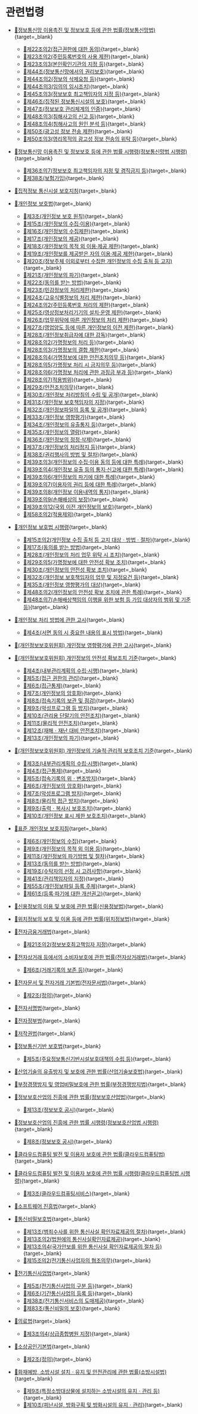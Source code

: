# 관련법령

- [🔗정보통신망 이용촉진 및 정보보호 등에 관한 법률(정보통신망법)][정보통신망법]{target=_blank}
    - [🔗제22조의2(접근권한에 대한 동의)][정보통신망법 제22조의2 부분]{target=_blank}
    - [🔗제23조의2(주민등록번호의 사용 제한)][정보통신망법 제23조의2 부분]{target=_blank}
    - [🔗제23조의3(본인확인기관의 지정 등)][정보통신망법 제23조의3 부분]{target=_blank}
    - [🔗제44조(정보통신망에서의 권리보호)][정보통신망법 제44조 부분]{target=_blank}
    - [🔗제44조의2(정보의 삭제요청 등)][정보통신망법 제44조의2 부분]{target=_blank}
    - [🔗제44조의3(임의의 임시조치)][정보통신망법 제44조의3 부분]{target=_blank}
    - [🔗제45조의3(정보보호 최고책임자의 지정 등)][정보통신망법 제45조의3 부분]{target=_blank}
    - [🔗제46조(집적된 정보통신시설의 보호)][정보통신망법 제46조 부분]{target=_blank}
    - [🔗제47조(정보보호 관리체계의 인증)][정보통신망법 제47조 부분]{target=_blank}
    - [🔗제48조의3(침해사고의 신고 등)][정보통신망법 제48조의3 부분]{target=_blank}
    - [🔗제48조의4(침해사고의 원인 분석 등)][정보통신망법 제48조의4 부분]{target=_blank}
    - [🔗제50조(광고성 정보 전송 제한)][정보통신망법 제50조 부분]{target=_blank}
    - [🔗제50조의3(영리목적의 광고성 정보 전송의 위탁 등)][정보통신망법 제50조의3 부분]{target=_blank}

- [🔗정보통신망 이용촉진 및 정보보호 등에 관한 법률 시행령(정보통신망법 시행령)][정보통신망법 시행령]{target=_blank}
    - [🔗제36조의7(정보보호 최고책임자의 지정 및 겸직금지 등)][정보통신망법 시행령 제36조의7 부분]{target=_blank}
    - [🔗제38조(보험가입)][정보통신망법 시행령 제38조 부분]{target=_blank}

- [🔗집적정보 통신시설 보호지침][집적정보 통신시설 보호지침]{target=_blank}

- [🔗개인정보 보호법][개인정보 보호법]{target=_blank}
    - [🔗제3조(개인정보 보호 원칙)][개인정보 보호법 제3조 부분]{target=_blank}
    - [🔗제15조(개인정보의 수집·이용)][개인정보 보호법 제15조 부분]{target=_blank}
    - [🔗제16조(개인정보의 수집제한)][개인정보 보호법 제16조 부분]{target=_blank}
    - [🔗제17조(개인정보의 제공)][개인정보 보호법 제17조 부분]{target=_blank}
    - [🔗제18조(개인정보의 목적 외 이용·제공 제한)][개인정보 보호법 제18조 부분]{target=_blank}
    - [🔗제19조(개인정보를 제공받은 자의 이용·제공 제한)][개인정보 보호법 제19조 부분]{target=_blank}
    - [🔗제20조(정보주체 이외로부터 수집한 개인정보의 수집 출처 등 고지)][개인정보 보호법 제20조 부분]{target=_blank}
    - [🔗제21조(개인정보의 파기)][개인정보 보호법 제21조 부분]{target=_blank}
    - [🔗제22조(동의를 받는 방법)][개인정보 보호법 제22조 부분]{target=_blank}
    - [🔗제23조(민감정보의 처리제한)][개인정보 보호법 제23조 부분]{target=_blank}
    - [🔗제24조(고유식별정보의 처리 제한)][개인정보 보호법 제24조 부분]{target=_blank}
    - [🔗제24조의2(주민등록번호 처리의 제한)][개인정보 보호법 제24조의2 부분]{target=_blank}
    - [🔗제25조(영상정보처리기기의 설치·운영 제한)][개인정보 보호법 제25조 부분]{target=_blank}
    - [🔗제26조(업무위탁에 따른 개인정보의 처리 제한)][개인정보 보호법 제26조 부분]{target=_blank}
    - [🔗제27조(영업양도 등에 따른 개인정보의 이전 제한)][개인정보 보호법 제27조 부분]{target=_blank}
    - [🔗제28조(개인정보취급자에 대한 감독)][개인정보 보호법 제28조 부분]{target=_blank}
    - [🔗제28조의2(가명정보의 처리 등)][개인정보 보호법 제28조의2 부분]{target=_blank}
    - [🔗제28조의3(가명정보의 결합 제한)][개인정보 보호법 제28조의3 부분]{target=_blank}
    - [🔗제28조의4(가명정보에 대한 안전조치의무 등)][개인정보 보호법 제28조의4 부분]{target=_blank}
    - [🔗제28조의5(가명정보 처리 시 금지의무 등)][개인정보 보호법 제28조의5 부분]{target=_blank}
    - [🔗제28조의6(가명정보 처리에 관한 과징금 부과 등)][개인정보 보호법 제28조의6 부분]{target=_blank}
    - [🔗제28조의7(적용범위)][개인정보 보호법 제28조의7 부분]{target=_blank}
    - [🔗제29조(안전조치의무)][개인정보 보호법 제29조 부분]{target=_blank}
    - [🔗제30조(개인정보 처리방침의 수립 및 공개)][개인정보 보호법 제30조 부분]{target=_blank}
    - [🔗제31조(개인정보 보호책임자의 지정)][개인정보 보호법 제31조 부분]{target=_blank}
    - [🔗제32조(개인정보파일의 등록 및 공개)][개인정보 보호법 제32조 부분]{target=_blank}
    - [🔗제33조(개인정보 영향평가)][개인정보 보호법 제33조 부분]{target=_blank}
    - [🔗제34조(개인정보의 유출통지 등)][개인정보 보호법 제34조 부분]{target=_blank}
    - [🔗제35조(개인정보의 열람)][개인정보 보호법 제35조 부분]{target=_blank}
    - [🔗제36조(개인정보의 정정·삭제)][개인정보 보호법 제36조 부분]{target=_blank}
    - [🔗제37조(개인정보의 처리정지 등)][개인정보 보호법 제37조 부분]{target=_blank}
    - [🔗제38조(권리행사의 방법 및 절차)][개인정보 보호법 제38조 부분]{target=_blank}
    - [🔗제39조의3(개인정보의 수집·이용 동의 등에 대한 특례)][개인정보 보호법 제39조의3 부분]{target=_blank}
    - [🔗제39조의4(개인정보 유출 등의 통지·신고에 대한 특례)][개인정보 보호법 제39조의4 부분]{target=_blank}
    - [🔗제39조의6(개인정보의 파기에 대한 특례)][개인정보 보호법 제39조의6 부분]{target=_blank}
    - [🔗제39조의7(이용자의 권리 등에 대한 특례)][개인정보 보호법 제39조의7 부분]{target=_blank}
    - [🔗제39조의8(개인정보 이용내역의 통지)][개인정보 보호법 제39조의8 부분]{target=_blank}
    - [🔗제39조의9(손해배상의 보장)][개인정보 보호법 제39조의9 부분]{target=_blank}
    - [🔗제39조의12(국외 이전 개인정보의 보호)][개인정보 보호법 제39조의12 부분]{target=_blank}
    - [🔗제58조의2(적용제외)][개인정보 보호법 제58조의2 부분]{target=_blank}

- [🔗개인정보 보호법 시행령][개인정보 보호법 시행령]{target=_blank}
    - [🔗제15조의2(개인정보 수집 출처 등 고지 대상ㆍ방법ㆍ절차)][개인정보 보호법 시행령 제15조의2 부분]{target=_blank}
    - [🔗제17조(동의를 받는 방법)][개인정보 보호법 시행령 제17조 부분]{target=_blank}
    - [🔗제28조(개인정보의 처리 업무 위탁 시 조치)][개인정보 보호법 시행령 제28조 부분]{target=_blank}
    - [🔗제29조의5(가명정보에 대한 안전성 확보 조치)][개인정보 보호법 시행령 제29조의5 부분]{target=_blank}
    - [🔗제30조(개인정보의 안전성 확보 조치)][개인정보 보호법 시행령 제30조 부분]{target=_blank}
    - [🔗제32조(개인정보 보호책임자의 업무 및 지정요건 등)][개인정보 보호법 시행령 제32조 부분]{target=_blank}
    - [🔗제35조(개인정보 영향평가의 대상)][개인정보 보호법 시행령 제35조 부분]{target=_blank}
    - [🔗제48조의2(개인정보의 안전성 확보 조치에 관한 특례)][개인정보 보호법 시행령 제48조의2 부분]{target=_blank}
    - [🔗제48조의7(손해배상책임의 이행을 위한 보험 등 가입 대상자의 범위 및 기준 등)][개인정보 보호법 시행령 제48조의7 부분]{target=_blank}

- [🔗개인정보 처리 방법에 관한 고시][개인정보 처리 방법에 관한 고시]{target=_blank}
    - [🔗제4조(서면 동의 시 중요한 내용의 표시 방법)][개인정보 처리 방법에 관한 고시 제4조]{target=_blank}

- [🔗(개인정보보호위원회) 개인정보 영향평가에 관한 고시][개인정보 영향평가에 관한 고시]{target=_blank}

- [🔗(개인정보보호위원회) 개인정보의 안전성 확보조치 기준][개인정보의 안전성 확보조치 기준]{target=_blank}
    - [🔗제4조(내부관리계획의 수립·시행)][개인정보의 안전성 확보조치 기준 제4조]{target=_blank}
    - [🔗제5조(접근 권한의 관리)][개인정보의 안전성 확보조치 기준 제5조]{target=_blank}
    - [🔗제6조(접근통제)][개인정보의 안전성 확보조치 기준 제6조]{target=_blank}
    - [🔗제7조(개인정보의 암호화)][개인정보의 안전성 확보조치 기준 제7조]{target=_blank}
    - [🔗제8조(접속기록의 보관 및 점검)][개인정보의 안전성 확보조치 기준 제8조]{target=_blank}
    - [🔗제9조(악성프로그램 등 방지)][개인정보의 안전성 확보조치 기준 제9조]{target=_blank}
    - [🔗제10조(관리용 단말기의 안전조치)][개인정보의 안전성 확보조치 기준 제10조]{target=_blank}
    - [🔗제11조(물리적 안전조치)][개인정보의 안전성 확보조치 기준 제11조]{target=_blank}
    - [🔗제12조(재해ㆍ재난 대비 안전조치)][개인정보의 안전성 확보조치 기준 제12조]{target=_blank}
    - [🔗제13조(개인정보의 파기)][개인정보의 안전성 확보조치 기준 제13조]{target=_blank}

- [🔗(개인정보보호위원회) 개인정보의 기술적·관리적 보호조치 기준][개인정보의 기술적·관리적 보호조치 기준]{target=_blank}
    - [🔗제3조(내부관리계획의 수립·시행)][개인정보의 기술적·관리적 보호조치 기준 제3조]{target=_blank}
    - [🔗제4조(접근통제)][개인정보의 기술적·관리적 보호조치 기준 제4조]{target=_blank}
    - [🔗제5조(접속기록의 위ㆍ변조방지)][개인정보의 기술적·관리적 보호조치 기준 제5조]{target=_blank}
    - [🔗제6조(개인정보의 암호화)][개인정보의 기술적·관리적 보호조치 기준 제6조]{target=_blank}
    - [🔗제7조(악성프로그램 방지)][개인정보의 기술적·관리적 보호조치 기준 제7조]{target=_blank}
    - [🔗제8조(물리적 접근 방지)][개인정보의 기술적·관리적 보호조치 기준 제8조]{target=_blank}
    - [🔗제9조(출력ㆍ복사시 보호조치)][개인정보의 기술적·관리적 보호조치 기준 제9조]{target=_blank}
    - [🔗제10조(개인정보 표시 제한 보호조치)][개인정보의 기술적·관리적 보호조치 기준 제10조]{target=_blank}

- [🔗표준 개인정보 보호지침][표준 개인정보 보호지침]{target=_blank}
    - [🔗제6조(개인정보의 수집)][표준 개인정보 보호지침 제6조]{target=_blank}
    - [🔗제9조(개인정보의 목적 외 이용 등)][표준 개인정보 보호지침 제9조]{target=_blank}
    - [🔗제11조(개인정보의 파기방법 및 절차)][표준 개인정보 보호지침 제11조]{target=_blank}
    - [🔗제13조(동의를 받는 방법)][표준 개인정보 보호지침 제13조]{target=_blank}
    - [🔗제19조(수탁자의 선정 시 고려사항)][표준 개인정보 보호지침 제19조]{target=_blank}
    - [🔗제41조(관리책임자의 지정)][표준 개인정보 보호지침 제41조]{target=_blank}
    - [🔗제55조(개인정보파일 등록 주체)][표준 개인정보 보호지침 제55조]{target=_blank}
    - [🔗제61조(등록·파기에 대한 개선권고)][표준 개인정보 보호지침 제61조]{target=_blank}

- [🔗신용정보의 이용 및 보호에 관한 법률(신용정보법)][신용정보법]{target=_blank}

- [🔗위치정보의 보호 및 이용 등에 관한 법률(위치정보법)][위치정보법]{target=_blank}

- [🔗전자금융거래법][전자금융거래법]{target=_blank}
    - [🔗제21조의2(정보보호최고책임자 지정)][전자금융거래법 제21조의2 부분]{target=_blank}

- [🔗전자상거래 등에서의 소비자보호에 관한 법률(전자상거래법)][전자상거래법]{target=_blank}
    - [🔗제6조(거래기록의 보존 등)][전자상거래법 제6조 부분]{target=_blank}

- [🔗전자문서 및 전자거래 기본법(전자문서법)][전자문서법]{target=_blank}
    - [🔗제2조(정의)][전자문서법 제2조 부분]{target=_blank}

- [🔗전자서명법][전자서명법]{target=_blank}

- [🔗전자정부법][전자정부법]{target=_blank}

- [🔗저작권법][저작권법]{target=_blank}

- [🔗정보통신기반 보호법][정보통신기반 보호법]{target=_blank}
    - [🔗제5조(주요정보통신기반시설보호대책의 수립 등)][정보통신기반 보호법 제5조 부분]{target=_blank}

- [🔗산업기술의 유출방지 및 보호에 관한 법률(산업기술보호법)][산업기술보호법]{target=_blank}

- [🔗부정경쟁방지 및 영업비밀보호에 관한 법률(부정경쟁방지법)][부정경쟁방지법]{target=_blank}

- [🔗정보보호산업의 진흥에 관한 법률(정보보호산업법)][정보보호산업법]{target=_blank}
    - [🔗제13조(정보보호 공시)][정보보호산업법 제13조 부분]{target=_blank}

- [🔗정보보호산업의 진흥에 관한 법률 시행령(정보보호산업법 시행령)][정보보호산업법 시행령]{target=_blank}
    - [🔗제8조(정보보호 공시)][정보보호산업법 시행령 제8조 부분]{target=_blank}

- [🔗클라우드컴퓨팅 발전 및 이용자 보호에 관한 법률(클라우드컴퓨팅법)][클라우드컴퓨팅법]{target=_blank}

- [🔗클라우드컴퓨팅 발전 및 이용자 보호에 관한 법률 시행령(클라우드컴퓨팅법 시행령)][클라우드컴퓨팅법 시행령]{target=_blank}
    - [🔗제3조(클라우드컴퓨팅서비스)][클라우드컴퓨팅법 시행령 제3조 부분]{target=_blank}

- [🔗소프트웨어 진흥법][소프트웨어 진흥법]{target=_blank}

- [🔗통신비밀보호법][통신비밀보호법]{target=_blank}
    - [🔗제13조(범죄수사를 위한 통신사실 확인자료제공의 절차)][통신비밀보호법 제13조 부분]{target=_blank}
    - [🔗제13조의2(법원에의 통신사실확인자료제공)][통신비밀보호법 제13조의2 부분]{target=_blank}
    - [🔗제13조의4(국가안보를 위한 통신사실 확인자료제공의 절차 등)][통신비밀보호법 제13조의4 부분]{target=_blank}
    - [🔗제15조의2(전기통신사업자의 협조의무)][통신비밀보호법 제15조의2 부분]{target=_blank}

- [🔗전기통신사업법][전기통신사업법]{target=_blank}
    - [🔗제5조(전기통신사업의 구분 등)][전기통신사업법 제5조 부분]{target=_blank}
    - [🔗제6조(기간통신사업의 등록 등)][전기통신사업법 제6조 부분]{target=_blank}
    - [🔗제38조(전기통신서비스의 도매제공)][전기통신사업법 제38조 부분]{target=_blank}
    - [🔗제83조(통신비밀의 보호)][전기통신사업법 제83조 부분]{target=_blank}

- [🔗의료법][의료법]{target=_blank}
    - [🔗제3조의4(상급종합병원 지정)][의료법 제3조의4 부분]{target=_blank}

- [🔗소상공인기본법][소상공인기본법]{target=_blank}
    - [🔗제2조(정의)][소상공인기본법 제2조 부분]{target=_blank}

- [🔗화재예방, 소방시설 설치ㆍ유지 및 안전관리에 관한 법률(소방시설법)][소방시설법]{target=_blank}
    - [🔗제9조(특정소방대상물에 설치하는 소방시설의 유지ㆍ관리 등)][소방시설법 제9조 부분]{target=_blank}
    - [🔗제10조(피난시설, 방화구획 및 방화시설의 유지ㆍ관리)][소방시설법 제10조 부분]{target=_blank}

[정보통신망법]: https://www.law.go.kr/법령/정보통신망이용촉진및정보보호등에관한법률 "정보통신망법"
[정보통신망법 제22조의2 부분]: https://www.law.go.kr/법령/정보통신망이용촉진및정보보호등에관한법률/제22조의2 "정보통신망법 제22조의2 부분"
[정보통신망법 제23조의2 부분]: https://www.law.go.kr/법령/정보통신망이용촉진및정보보호등에관한법률/제23조의2 "정보통신망법 제23조의2 부분"
[정보통신망법 제23조의3 부분]: https://www.law.go.kr/법령/정보통신망이용촉진및정보보호등에관한법률/제23조의3 "정보통신망법 제23조의3 부분"
[정보통신망법 제45조의3 부분]: https://www.law.go.kr/법령/정보통신망이용촉진및정보보호등에관한법률/제45조의3 "정보통신망법 제45조의3 부분"
[정보통신망법 제44조 부분]: https://www.law.go.kr/법령/정보통신망이용촉진및정보보호등에관한법률/제44조 "정보통신망법 제44조 부분"
[정보통신망법 제44조의2 부분]: https://www.law.go.kr/법령/정보통신망이용촉진및정보보호등에관한법률/제44조의2 "정보통신망법 제44조의2 부분"
[정보통신망법 제44조의3 부분]: https://www.law.go.kr/법령/정보통신망이용촉진및정보보호등에관한법률/제44조의3 "정보통신망법 제44조의3 부분"
[정보통신망법 제46조 부분]: https://www.law.go.kr/법령/정보통신망이용촉진및정보보호등에관한법률/제46조 "정보통신망법 제46조 부분"
[정보통신망법 제47조 부분]: https://www.law.go.kr/법령/정보통신망이용촉진및정보보호등에관한법률/제47조 "정보통신망법 제47조 부분"
[정보통신망법 제48조의3 부분]: https://www.law.go.kr/법령/정보통신망이용촉진및정보보호등에관한법률/제48조의3 "정보통신망법 제45조의3 부분"
[정보통신망법 제48조의4 부분]: https://www.law.go.kr/법령/정보통신망이용촉진및정보보호등에관한법률/제48조의4 "정보통신망법 제48조의4 부분"
[정보통신망법 제50조 부분]: https://www.law.go.kr/법령/정보통신망이용촉진및정보보호등에관한법률/제50조 "정보통신망법 제50조 부분"
[정보통신망법 제50조의3 부분]: https://www.law.go.kr/법령/정보통신망이용촉진및정보보호등에관한법률/제50조의3 "정보통신망법 제50조의3 부분"

[정보통신망법 시행령]: https://www.law.go.kr/법령/정보통신망이용촉진및정보보호등에관한법률시행령 "정보통신망법 시행령"
[정보통신망법 시행령 제36조의7 부분]: https://www.law.go.kr/법령/정보통신망이용촉진및정보보호등에관한법률시행령/제36조의7 "정보통신망법 시행령 제36조의7 부분"
[정보통신망법 시행령 제38조 부분]: https://www.law.go.kr/법령/정보통신망이용촉진및정보보호등에관한법률시행령/제38조 "정보통신망법 시행령 제38조 부분"

[집적정보 통신시설 보호지침]: https://www.law.go.kr/행정규칙/집적정보통신시설보호지침 "집적정보 통신시설 보호지침"

[개인정보 보호법]: https://www.law.go.kr/법령/개인정보보호법 "개인정보 보호법"
[개인정보 보호법 제3조 부분]: https://www.law.go.kr/법령/개인정보보호법/제3조 "개인정보 보호법 제3조 부분"
[개인정보 보호법 제15조 부분]: https://www.law.go.kr/법령/개인정보보호법/제15조 "개인정보 보호법 제15조 부분"
[개인정보 보호법 제16조 부분]: https://www.law.go.kr/법령/개인정보보호법/제16조 "개인정보 보호법 제16조 부분"
[개인정보 보호법 제17조 부분]: https://www.law.go.kr/법령/개인정보보호법/제17조 "개인정보 보호법 제17조 부분"
[개인정보 보호법 제18조 부분]: https://www.law.go.kr/법령/개인정보보호법/제18조 "개인정보 보호법 제18조 부분"
[개인정보 보호법 제19조 부분]: https://www.law.go.kr/법령/개인정보보호법/제19조 "개인정보 보호법 제19조 부분"
[개인정보 보호법 제20조 부분]: https://www.law.go.kr/법령/개인정보보호법/제20조 "개인정보 보호법 제20조 부분"
[개인정보 보호법 제21조 부분]: https://www.law.go.kr/법령/개인정보보호법/제21조 "개인정보 보호법 제21조 부분"
[개인정보 보호법 제22조 부분]: https://www.law.go.kr/법령/개인정보보호법/제22조 "개인정보 보호법 제22조 부분"
[개인정보 보호법 제23조 부분]: https://www.law.go.kr/법령/개인정보보호법/제23조 "개인정보 보호법 제23조 부분"
[개인정보 보호법 제24조 부분]: https://www.law.go.kr/법령/개인정보보호법/제24조 "개인정보 보호법 제24조 부분"
[개인정보 보호법 제24조의2 부분]: https://www.law.go.kr/법령/개인정보보호법/제24조의2 "개인정보 보호법 제24조의2 부분"
[개인정보 보호법 제25조 부분]: https://www.law.go.kr/법령/개인정보보호법/제25조 "개인정보 보호법 제25조 부분"
[개인정보 보호법 제26조 부분]: https://www.law.go.kr/법령/개인정보보호법/제26조 "개인정보 보호법 제26조 부분"
[개인정보 보호법 제27조 부분]: https://www.law.go.kr/법령/개인정보보호법/제27조 "개인정보 보호법 제27조 부분"
[개인정보 보호법 제28조 부분]: https://www.law.go.kr/법령/개인정보보호법/제28조 "개인정보 보호법 제28조 부분"
[개인정보 보호법 제28조의2 부분]: https://www.law.go.kr/법령/개인정보보호법/제28조의2 "개인정보 보호법 제28조의2 부분"
[개인정보 보호법 제28조의3 부분]: https://www.law.go.kr/법령/개인정보보호법/제28조의3 "개인정보 보호법 제28조의3 부분"
[개인정보 보호법 제28조의4 부분]: https://www.law.go.kr/법령/개인정보보호법/제28조의4 "개인정보 보호법 제28조의4 부분"
[개인정보 보호법 제28조의5 부분]: https://www.law.go.kr/법령/개인정보보호법/제28조의5 "개인정보 보호법 제28조의5 부분"
[개인정보 보호법 제28조의6 부분]: https://www.law.go.kr/법령/개인정보보호법/제28조의6 "개인정보 보호법 제28조의6 부분"
[개인정보 보호법 제28조의7 부분]: https://www.law.go.kr/법령/개인정보보호법/제28조의7 "개인정보 보호법 제28조의7 부분"
[개인정보 보호법 제29조 부분]: https://www.law.go.kr/법령/개인정보보호법/제29조 "개인정보 보호법 제29조 부분"
[개인정보 보호법 제30조 부분]: https://www.law.go.kr/법령/개인정보보호법/제30조 "개인정보 보호법 제30조 부분"
[개인정보 보호법 제31조 부분]: https://www.law.go.kr/법령/개인정보보호법/제31조 "개인정보 보호법 제31조 부분"
[개인정보 보호법 제32조 부분]: https://www.law.go.kr/법령/개인정보보호법/제32조 "개인정보 보호법 제32조 부분"
[개인정보 보호법 제33조 부분]: https://www.law.go.kr/법령/개인정보보호법/제33조 "개인정보 보호법 제33조 부분"
[개인정보 보호법 제34조 부분]: https://www.law.go.kr/법령/개인정보보호법/제34조 "개인정보 보호법 제34조 부분"
[개인정보 보호법 제35조 부분]: https://www.law.go.kr/법령/개인정보보호법/제35조 "개인정보 보호법 제35조 부분"
[개인정보 보호법 제36조 부분]: https://www.law.go.kr/법령/개인정보보호법/제36조 "개인정보 보호법 제36조 부분"
[개인정보 보호법 제37조 부분]: https://www.law.go.kr/법령/개인정보보호법/제37조 "개인정보 보호법 제37조 부분"
[개인정보 보호법 제38조 부분]: https://www.law.go.kr/법령/개인정보보호법/제38조 "개인정보 보호법 제38조 부분"
[개인정보 보호법 제39조의3 부분]: https://www.law.go.kr/법령/개인정보보호법/제39조의3 "개인정보 보호법 제39조의3 부분"
[개인정보 보호법 제39조의4 부분]: https://www.law.go.kr/법령/개인정보보호법/제39조의4 "개인정보 보호법 제39조의4 부분"
[개인정보 보호법 제39조의6 부분]: https://www.law.go.kr/법령/개인정보보호법/제39조의6 "개인정보 보호법 제39조의6 부분"
[개인정보 보호법 제39조의7 부분]: https://www.law.go.kr/법령/개인정보보호법/제39조의7 "개인정보 보호법 제39조의7 부분"
[개인정보 보호법 제39조의8 부분]: https://www.law.go.kr/법령/개인정보보호법/제39조의8 "개인정보 보호법 제39조의8 부분"
[개인정보 보호법 제39조의9 부분]: https://www.law.go.kr/법령/개인정보보호법/제39조의9 "개인정보 보호법 제39조의9 부분"
[개인정보 보호법 제39조의12 부분]: https://www.law.go.kr/법령/개인정보보호법/제39조의12 "개인정보 보호법 제39조의12 부분"
[개인정보 보호법 제58조의2 부분]: https://www.law.go.kr/법령/개인정보보호법/제58조의2 "개인정보 보호법 제58조의2 부분"

[개인정보 보호법 시행령]: https://www.law.go.kr/법령/개인정보보호법시행령 "개인정보 보호법 시행령"
[개인정보 보호법 시행령 제15조의2 부분]: https://www.law.go.kr/법령/개인정보보호법시행령/제15조의2 "개인정보 보호법 시행령 제15조의2 부분"
[개인정보 보호법 시행령 제17조 부분]: https://www.law.go.kr/법령/개인정보보호법시행령/제17조 "개인정보 보호법 시행령 제17조 부분"
[개인정보 보호법 시행령 제28조 부분]: https://www.law.go.kr/법령/개인정보보호법시행령/제28조 "개인정보 보호법 시행령 제28조 부분"
[개인정보 보호법 시행령 제29조의5 부분]: https://www.law.go.kr/법령/개인정보보호법시행령/제29조의5 "개인정보 보호법 시행령 제29조의5 부분"
[개인정보 보호법 시행령 제30조 부분]: https://www.law.go.kr/법령/개인정보보호법시행령/제30조 "개인정보 보호법 시행령 제30조 부분"
[개인정보 보호법 시행령 제32조 부분]: https://www.law.go.kr/법령/개인정보보호법시행령/제32조 "개인정보 보호법 시행령 제32조 부분"
[개인정보 보호법 시행령 제35조 부분]: https://www.law.go.kr/법령/개인정보보호법시행령/제35조 "개인정보 보호법 시행령 제35조 부분"
[개인정보 보호법 시행령 제48조의2 부분]: https://www.law.go.kr/법령/개인정보보호법시행령/제48조의2 "개인정보 보호법 시행령 제48조의2 부분"
[개인정보 보호법 시행령 제48조의7 부분]: https://www.law.go.kr/법령/개인정보보호법시행령/제48조의7 "개인정보 보호법 시행령 제48조의7 부분"

[개인정보 처리 방법에 관한 고시]: https://www.law.go.kr/행정규칙/개인정보처리방법에관한고시/(2020-7,20200811) "개인정보 처리 방법에 관한 고시"
[개인정보 처리 방법에 관한 고시 제4조]: https://www.law.go.kr/행정규칙/개인정보처리방법에관한고시/(2020-7,20200811)/제4조 "개인정보 처리 방법에 관한 고시 제4조"

[개인정보 영향평가에 관한 고시]: https://www.law.go.kr/행정규칙/(개인정보보호위원회)개인정보영향평가에관한고시/(2020-4,20200811) "개인정보 영향평가에 관한 고시"

[개인정보의 안전성 확보조치 기준]: https://www.law.go.kr/행정규칙/(개인정보보호위원회)개인정보의안전성확보조치기준 "개인정보의 안전성 확보조치 기준"
[개인정보의 안전성 확보조치 기준 제4조]: https://www.law.go.kr/행정규칙/(개인정보보호위원회)개인정보의안전성확보조치기준/(2021-2,20210915)/제4조 "개인정보의 안전성 확보조치 기준 제4조"
[개인정보의 안전성 확보조치 기준 제5조]: https://www.law.go.kr/행정규칙/(개인정보보호위원회)개인정보의안전성확보조치기준/(2021-2,20210915)/제5조 "개인정보의 안전성 확보조치 기준 제5조"
[개인정보의 안전성 확보조치 기준 제6조]: https://www.law.go.kr/행정규칙/(개인정보보호위원회)개인정보의안전성확보조치기준/(2021-2,20210915)/제6조 "개인정보의 안전성 확보조치 기준 제6조"
[개인정보의 안전성 확보조치 기준 제7조]: https://www.law.go.kr/행정규칙/(개인정보보호위원회)개인정보의안전성확보조치기준/(2021-2,20210915)/제7조 "개인정보의 안전성 확보조치 기준 제7조"
[개인정보의 안전성 확보조치 기준 제8조]: https://www.law.go.kr/행정규칙/(개인정보보호위원회)개인정보의안전성확보조치기준/(2021-2,20210915)/제8조 "개인정보의 안전성 확보조치 기준 제8조"
[개인정보의 안전성 확보조치 기준 제9조]: https://www.law.go.kr/행정규칙/(개인정보보호위원회)개인정보의안전성확보조치기준/(2021-2,20210915)/제9조 "개인정보의 안전성 확보조치 기준 제9조"
[개인정보의 안전성 확보조치 기준 제10조]: https://www.law.go.kr/행정규칙/(개인정보보호위원회)개인정보의안전성확보조치기준/(2021-2,20210915)/제10조 "개인정보의 안전성 확보조치 기준 제10조"
[개인정보의 안전성 확보조치 기준 제11조]: https://www.law.go.kr/행정규칙/(개인정보보호위원회)개인정보의안전성확보조치기준/(2021-2,20210915)/제11조 "개인정보의 안전성 확보조치 기준 제11조"
[개인정보의 안전성 확보조치 기준 제12조]: https://www.law.go.kr/행정규칙/(개인정보보호위원회)개인정보의안전성확보조치기준/(2021-2,20210915)/제12조 "개인정보의 안전성 확보조치 기준 제12조"
[개인정보의 안전성 확보조치 기준 제13조]: https://www.law.go.kr/행정규칙/(개인정보보호위원회)개인정보의안전성확보조치기준/(2021-2,20210915)/제13조 "개인정보의 안전성 확보조치 기준 제13조"

[개인정보의 기술적·관리적 보호조치 기준]: https://www.law.go.kr/행정규칙/(개인정보보호위원회)개인정보의기술적·관리적보호조치기준 "개인정보의 기술적·관리적 보호조치 기준"
[개인정보의 기술적·관리적 보호조치 기준 제3조]: https://www.law.go.kr/행정규칙/(개인정보보호위원회)개인정보의기술적·관리적보호조치기준/(2021-3,20210915)/제3조 "개인정보의 기술적·관리적 보호조치 기준 제3조"
[개인정보의 기술적·관리적 보호조치 기준 제4조]: https://www.law.go.kr/행정규칙/(개인정보보호위원회)개인정보의기술적·관리적보호조치기준/(2021-3,20210915)/제4조 "개인정보의 기술적·관리적 보호조치 기준 제4조"
[개인정보의 기술적·관리적 보호조치 기준 제5조]: https://www.law.go.kr/행정규칙/(개인정보보호위원회)개인정보의기술적·관리적보호조치기준/(2021-3,20210915)/제5조 "개인정보의 기술적·관리적 보호조치 기준 제5조"
[개인정보의 기술적·관리적 보호조치 기준 제6조]: https://www.law.go.kr/행정규칙/(개인정보보호위원회)개인정보의기술적·관리적보호조치기준/(2021-3,20210915)/제6조 "개인정보의 기술적·관리적 보호조치 기준 제6조"
[개인정보의 기술적·관리적 보호조치 기준 제7조]: https://www.law.go.kr/행정규칙/(개인정보보호위원회)개인정보의기술적·관리적보호조치기준/(2021-3,20210915)/제7조 "개인정보의 기술적·관리적 보호조치 기준 제7조"
[개인정보의 기술적·관리적 보호조치 기준 제8조]: https://www.law.go.kr/행정규칙/(개인정보보호위원회)개인정보의기술적·관리적보호조치기준/(2021-3,20210915)/제8조 "개인정보의 기술적·관리적 보호조치 기준 제8조"
[개인정보의 기술적·관리적 보호조치 기준 제9조]: https://www.law.go.kr/행정규칙/(개인정보보호위원회)개인정보의기술적·관리적보호조치기준/(2021-3,20210915)/제9조 "개인정보의 기술적·관리적 보호조치 기준 제9조"
[개인정보의 기술적·관리적 보호조치 기준 제10조]: https://www.law.go.kr/행정규칙/(개인정보보호위원회)개인정보의기술적·관리적보호조치기준/(2021-3,20210915)/제10조 "개인정보의 기술적·관리적 보호조치 기준 제10조"

[표준 개인정보 보호지침]: https://www.law.go.kr/행정규칙/표준개인정보보호지침/(2024-1,20240104) "표준 개인정보 보호지침"
[표준 개인정보 보호지침 제6조]: https://www.law.go.kr/행정규칙/표준개인정보보호지침/(2024-1,20240104)/제6조 "표준 개인정보 보호지침 제6조"
[표준 개인정보 보호지침 제9조]: https://www.law.go.kr/행정규칙/표준개인정보보호지침/(2024-1,20240104)/제9조 "표준 개인정보 보호지침 제9조"
[표준 개인정보 보호지침 제11조]: https://www.law.go.kr/행정규칙/표준개인정보보호지침/(2024-1,20240104)/제11조 "표준 개인정보 보호지침 제11조"
[표준 개인정보 보호지침 제13조]: https://www.law.go.kr/행정규칙/표준개인정보보호지침/(2024-1,20240104)/제13조 "표준 개인정보 보호지침 제13조"
[표준 개인정보 보호지침 제19조]: https://www.law.go.kr/행정규칙/표준개인정보보호지침/(2024-1,20240104)/제19조 "표준 개인정보 보호지침 제19조"
[표준 개인정보 보호지침 제41조]: https://www.law.go.kr/행정규칙/표준개인정보보호지침/(2024-1,20240104)/제41조 "표준 개인정보 보호지침 제41조"
[표준 개인정보 보호지침 제55조]: https://www.law.go.kr/행정규칙/표준개인정보보호지침/(2024-1,20240104)/제55조 "표준 개인정보 보호지침 제55조"
[표준 개인정보 보호지침 제61조]: https://www.law.go.kr/행정규칙/표준개인정보보호지침/(2024-1,20240104)/제61조 "표준 개인정보 보호지침 제61조"

[신용정보법]: https://www.law.go.kr/법령/신용정보의이용및보호에관한법률 "신용정보법"

[위치정보법]: https://www.law.go.kr/법령/위치정보의보호및이용등에관한법률 "위치정보법"

[전자금융거래법]: https://www.law.go.kr/법령/전자금융거래법 "전자금융거래법"
[전자금융거래법 제21조의2 부분]: https://www.law.go.kr/법령/전자금융거래법/제21조의2 "전자금융거래법 제21조의2 부분"

[전자상거래법]: https://www.law.go.kr/법령/전자상거래등에서의소비자보호에관한법률 "전자상거래법"
[전자상거래법 제6조 부분]: https://www.law.go.kr/법령/전자상거래등에서의소비자보호에관한법률/제6조 "전자상거래법 제6조 부분"

[전자문서법]: https://www.law.go.kr/법령/전자문서및전자거래기본법 "전자문서법"
[전자문서법 제2조 부분]: https://www.law.go.kr/법령/전자문서및전자거래기본법/제2조 "전자문서법 제2조 부분"

[전자서명법]: https://www.law.go.kr/법령/전자서명법 "전자서명법"

[전자정부법]: https://www.law.go.kr/법령/전자정부법 "전자정부법"

[저작권법]: https://www.law.go.kr/법령/저작권법 "저작권법"

[정보통신기반 보호법]: https://www.law.go.kr/법령/정보통신기반보호법 "정보통신기반 보호법"
[정보통신기반 보호법 제5조 부분]: https://www.law.go.kr/법령/정보통신기반보호법/제5조 "정보통신기반 보호법 제5조 부분"

[산업기술보호법]: https://www.law.go.kr/법령/산업기술의유출방지및보호에관한법률 "산업기술보호법"

[부정경쟁방지법]: https://www.law.go.kr/법령/부정경쟁방지및영업비밀보호에관한법률 "부정경쟁방지법"

[정보보호산업법]: https://www.law.go.kr/법령/정보보호산업의진흥에관한법률 "정보보호산업법"
[정보보호산업법 제13조 부분]: https://www.law.go.kr/법령/정보보호산업의진흥에관한법률/제13조 "정보보호산업법 제13조 부분"

[정보보호산업법 시행령]: https://www.law.go.kr/법령/정보보호산업의진흥에관한법률시행령 "정보보호산업법 시행령"
[정보보호산업법 시행령 제8조 부분]: https://www.law.go.kr/법령/정보보호산업의진흥에관한법률시행령/제8조 "정보보호산업법 시행령 제8조 부분"

[클라우드컴퓨팅법]: https://www.law.go.kr/법령/클라우드컴퓨팅발전및이용자보호에관한법률 "클라우드컴퓨팅법"
[클라우드컴퓨팅법 시행령]: https://www.law.go.kr/법령/클라우드컴퓨팅발전및이용자보호에관한법률시행령 "클라우드컴퓨팅법 시행령"
[클라우드컴퓨팅법 시행령 제3조 부분]: https://www.law.go.kr/법령/클라우드컴퓨팅발전및이용자보호에관한법률시행령/제3조 "클라우드컴퓨팅법 시행령 제3조 부분"

[소프트웨어 진흥법]: https://www.law.go.kr/법령/소프트웨어진흥법 "소프트웨어 진흥법"

[통신비밀보호법]: https://www.law.go.kr/법령/통신비밀보호법 "통신비밀보호법"
[통신비밀보호법 제13조 부분]: https://www.law.go.kr/법령/통신비밀보호법/제13조 "통신비밀보호법 제13조 부분"
[통신비밀보호법 제13조의2 부분]: https://www.law.go.kr/법령/통신비밀보호법/제13조의2 "통신비밀보호법 제13조의2 부분"
[통신비밀보호법 제13조의4 부분]: https://www.law.go.kr/법령/통신비밀보호법/제13조의4 "통신비밀보호법 제13조의4 부분"
[통신비밀보호법 제15조의2 부분]: https://www.law.go.kr/법령/통신비밀보호법/제15조의2 "통신비밀보호법 제15조의2 부분"

[전기통신사업법]: https://www.law.go.kr/법령/전기통신사업법 "전기통신사업법"
[전기통신사업법 제5조 부분]: https://www.law.go.kr/법령/전기통신사업법/제5조 "전기통신사업법 제5조 부분"
[전기통신사업법 제6조 부분]: https://www.law.go.kr/법령/전기통신사업법/제6조 "전기통신사업법 제6조 부분"
[전기통신사업법 제38조 부분]: https://www.law.go.kr/법령/전기통신사업법/제38조 "전기통신사업법 제38조 부분"
[전기통신사업법 제83조 부분]: https://www.law.go.kr/법령/전기통신사업법/제83조 "전기통신사업법 제83조 부분"

[의료법]: https://www.law.go.kr/법령/의료법 "의료법"
[의료법 제3조의4 부분]: https://www.law.go.kr/법령/의료법/제3조의4 "의료법 제3조의4 부분"

[소방시설법]: https://www.law.go.kr/법령/화재예방,소방시설설치ㆍ유지및안전관리에관한법률/(17007,20200218) "소방시설법"
[소방시설법 제9조 부분]: https://www.law.go.kr/법령/화재예방,소방시설설치ㆍ유지및안전관리에관한법률/(20210101,17007,20200218)/제9조 "소방시설법 제9조 부분"
[소방시설법 제10조 부분]: https://www.law.go.kr/법령/화재예방,소방시설설치ㆍ유지및안전관리에관한법률/(20210101,17007,20200218)/제10조 "소방시설법 제10조 부분"

[소상공인기본법]: https://www.law.go.kr/법령/소상공인기본법 "소상공인기본법"
[소상공인기본법 제2조 부분]: https://www.law.go.kr/법령/소상공인기본법/제2조 "소상공인기본법 제2조"
